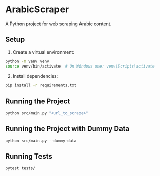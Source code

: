 # ArabicScraper

A Python project for web scraping Arabic content.

## Setup

1. Create a virtual environment:
```bash
python -m venv venv
source venv/bin/activate  # On Windows use: venv\Scripts\activate
```

2. Install dependencies:
```bash
pip install -r requirements.txt
```

## Running the Project

```bash
python src/main.py "<url_to_scrape>"
```

## Running the Project with Dummy Data
```
python src/main.py --dummy-data
```

## Running Tests

```bash
pytest tests/
```
